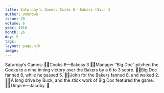 ```yaml
---
title: Saturday’s Games: Cooks 6--Bakess [Sic] 3
author: Unknown
issue: 28
volume: 6
year: 1916
month: 26
day: V
tags:
layout: page.njk
image:
---
```

Saturday’s Games: Cooks 6—Bakess 3 Manager “Big Doc” pitched the Cooks to a nine inning victory over the Bakers by a 6 to 3 score. Big Doc fanned 8, while he passed 5. John for the Bakers fanned 8, and walked 2. A long drive by Buck, and the stick work of Big Doc featured the game. Umpire—Jacoby. 
